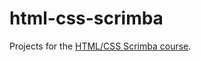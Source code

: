 # html-css-scrimba

Projects for the [HTML/CSS Scrimba course](https://scrimba.com/learn/htmlandcss/).
